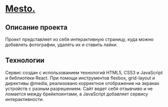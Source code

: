 # [**Mesto.**](https://gb040.github.io/mesto-react-auth/ "Ссылка на проект") 

## Описание проекта
Проект представляет из себя интерактивную страницу, куда можно добавлять фотографии, удалять их и ставить лайки. 

## Технологии
Сервис создан с использованием технологий HTML5, CSS3 и JavaScript и библиотеки React. При помощи инструментов flexbox, grid-layout и директивы @media, реализовано корректное отображение на экранах устройств с разным разрешением. Сайт ведет себя отзывчиво и не ломается между брейкпоинтами, а JavaScript добавляет сервису интерактивности.
